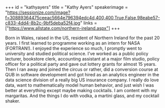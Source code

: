+++
id = "kathyayers"
title = "Kathy Ayers"
speakerimage = "https://sessionize.com/image?f=30889364475ceeac5664e796394edc4d,400,400,True,False,98eabe57-c833-4dd4-8b2c-9bf5deba52f4.jpg"
links = ["https://www.allstate.com/northern-ireland.aspx"]
+++

Born in Wales, raised in the US, resident of Northern Ireland for the past 20 years. I first learned to programme working as an intern for NASA (FORTRAN!). I enjoyed the experience so much, I promptly went to university and studied political science. I’ve worked as a public policy lecturer, bookstore clerk, accounting assistant at a major film studio, policy officer for a political party and gave out lottery grants for almost 15 years. Then I ran away and joined the circus or rather, did a conversion course at QUB in software development and got hired as an analytics engineer in the data science division of a really big US insurance company. I really do love data, want to mathematically model human behavior, and just wish I was better at everything except maybe making cocktails. I am content with my margaritas. And the things I do with vodka, a martini glass, and my cocktail shaker.